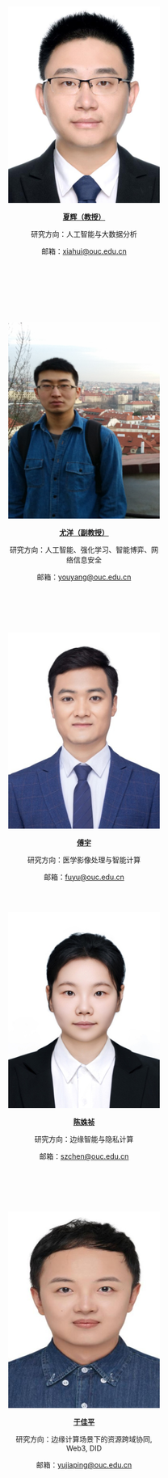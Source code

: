 
<div class="profile-row">

<div class="profile-card" markdown="1"><!-- 下面空一行 -->
    
  ![photo](/images/xiahui.jpg)

  [**夏辉（教授）**](_pages/teacher/xiahui)

  研究方向：人工智能与大数据分析

  邮箱：xiahui@ouc.edu.cn
</div>

<div class="profile-card" markdown="1">

  
</div>

</div>


<div class="profile-row">

<div class="profile-card" markdown="1">

  ![photo](/images/youyang.png)

  [**尤洋（副教授）**](_pages/teacher/youyang)

  研究方向：人工智能、强化学习、智能博弈、网络信息安全

  邮箱：youyang@ouc.edu.cn
  
</div>

<div class="profile-card" markdown="1"><!-- 下面空一行 -->
    
  ![photo](/images/fuyu.png)

  [**傅宇**](_pages/teacher/fuyu)

  研究方向：医学影像处理与智能计算

  邮箱：fuyu@ouc.edu.cn
</div>

  
</div>

<div class="profile-row">

<div class="profile-card" markdown="1"><!-- 下面空一行 -->
    
  ![photo](/images/chenshuzhen.jpg)

  [**陈姝祯**](_pages/teacher/chenshuzhen)

  研究方向：边缘智能与隐私计算

  邮箱：szchen@ouc.edu.cn
</div>

<div class="profile-card" markdown="1">
  
  ![photo](/images/yujiaping.jpg)

  [**于佳平**](_pages/teacher/yujiaping)

  研究方向：边缘计算场景下的资源跨域协同, Web3, DID

  邮箱：yujiaping@ouc.edu.cn
  
</div>

</div>






<style>
  .profile-row {
    display: flex;
    gap: 40px;
    flex-wrap: wrap;
    justify-content: center;
    align-items: flex-start;
  }
  .profile-card {
    flex: 1;
    min-width: 220px;
    max-width: 300px;
    text-align: center;
    padding: 16px;

  }
</style>

